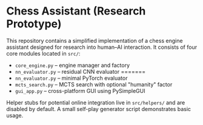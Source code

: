 # Chess Assistant (Research Prototype)

This repository contains a simplified implementation of a chess engine
assistant designed for research into human–AI interaction. It consists of
four core modules located in `src/`:

- `core_engine.py` – engine manager and factory
- `nn_evaluator.py` – residual CNN evaluator
=======
- `nn_evaluator.py` – minimal PyTorch evaluator
- `mcts_search.py` – MCTS search with optional "humanity" factor
- `gui_app.py` – cross-platform GUI using PySimpleGUI

Helper stubs for potential online integration live in `src/helpers/` and
are disabled by default. A small self-play generator script demonstrates
basic usage.
